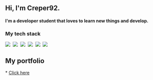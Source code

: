 <h2>Hi, I'm Creper92.</h2>
<h4>I'm a developer student that loves to learn new things and develop.</h4>

### My tech stack
<p> 
<img src="https://img.shields.io/badge/HTML-E34F26?style=flat-square&logo=HTML5&logoColor=white"/>&nbsp
<img src="https://img.shields.io/badge/CSS-1572B6?style=flat-square&logo=CSS3&logoColor=white"/>&nbsp
<img src="https://img.shields.io/badge/JavaScript-F7DF1E?style=flat-square&logo=JavaScript&logoColor=black"/>&nbsp
<img src="https://img.shields.io/badge/Node.js-339933?style=flat-square&logo=Node.js&logoColor=white"/>&nbsp
<img src="https://img.shields.io/badge/MySQL-4479A1?style=flat-square&logo=MySQL&logoColor=white"/>&nbsp
<img src="https://img.shields.io/badge/Discord.js-5865f2?style=flat-square&logo=DISCORD&logoColor=white"/>&nbsp
</p>

<h2>My portfolio</h2>
* <a href="https://creper92.tk">Click here</a>
